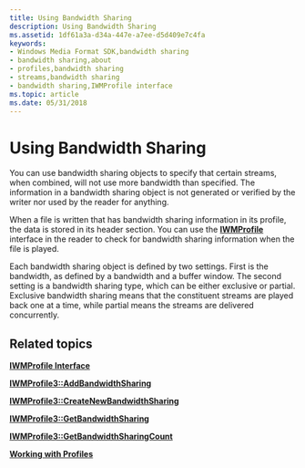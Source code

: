 ```yaml
---
title: Using Bandwidth Sharing
description: Using Bandwidth Sharing
ms.assetid: 1df61a3a-d34a-447e-a7ee-d5d409e7c4fa
keywords:
- Windows Media Format SDK,bandwidth sharing
- bandwidth sharing,about
- profiles,bandwidth sharing
- streams,bandwidth sharing
- bandwidth sharing,IWMProfile interface
ms.topic: article
ms.date: 05/31/2018
---
```


# Using Bandwidth Sharing

You can use bandwidth sharing objects to specify that certain streams, when combined, will not use more bandwidth than specified. The information in a bandwidth sharing object is not generated or verified by the writer nor used by the reader for anything.

When a file is written that has bandwidth sharing information in its profile, the data is stored in its header section. You can use the [**IWMProfile**](iwmprofile.md) interface in the reader to check for bandwidth sharing information when the file is played.

Each bandwidth sharing object is defined by two settings. First is the bandwidth, as defined by a bandwidth and a buffer window. The second setting is a bandwidth sharing type, which can be either exclusive or partial. Exclusive bandwidth sharing means that the constituent streams are played back one at a time, while partial means the streams are delivered concurrently.

## Related topics

<dl> <dt>

[**IWMProfile Interface**](iwmprofile.md)
</dt> <dt>

[**IWMProfile3::AddBandwidthSharing**](/windows/desktop/api/Wmsdkidl/nf-wmsdkidl-iwmprofile3-addbandwidthsharing)
</dt> <dt>

[**IWMProfile3::CreateNewBandwidthSharing**](/windows/desktop/api/Wmsdkidl/nf-wmsdkidl-iwmprofile3-createnewbandwidthsharing)
</dt> <dt>

[**IWMProfile3::GetBandwidthSharing**](/windows/desktop/api/Wmsdkidl/nf-wmsdkidl-iwmprofile3-getbandwidthsharing)
</dt> <dt>

[**IWMProfile3::GetBandwidthSharingCount**](/windows/desktop/api/Wmsdkidl/nf-wmsdkidl-iwmprofile3-getbandwidthsharingcount)
</dt> <dt>

[**Working with Profiles**](working-with-profiles.md)
</dt> </dl>

 

 




